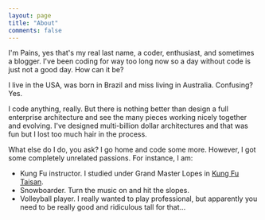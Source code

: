 ```yaml
---
layout: page
title: "About"
comments: false
---
```


I'm Pains, yes that's my real last name, a coder, enthusiast, and sometimes a blogger. I've been coding for way too long now so a day without code is just not a good day. How can it be?

I live in the USA, was born in Brazil and miss living in Australia. Confusing? Yes.

I code anything, really. But there is nothing better than design a full enterprise architecture and see the many pieces working nicely together and evolving. I've designed multi-billion dollar architectures and that was fun but I lost too much hair in the process.

What else do I do, you ask? I go home and code some more. However, I got some completely unrelated passions. For instance, I am:

  * Kung Fu instructor. I studied under Grand Master Lopes in [Kung Fu Taisan](http://kungfutaisan.com.br/).
  * Snowboarder. Turn the music on and hit the slopes. 
  * Volleyball player. I really wanted to play professional, but apparently you need to be really good and ridiculous tall for that...
